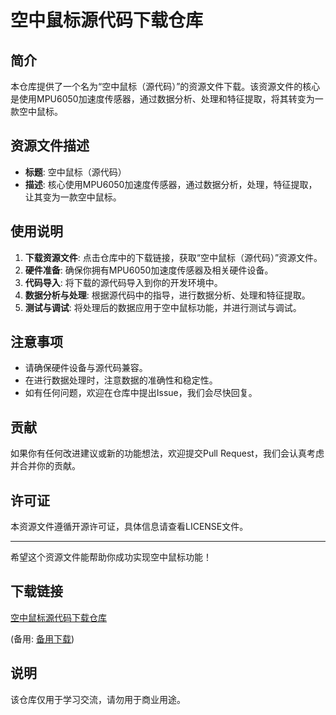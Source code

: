 # 空中鼠标源代码下载仓库

## 简介

本仓库提供了一个名为“空中鼠标（源代码）”的资源文件下载。该资源文件的核心是使用MPU6050加速度传感器，通过数据分析、处理和特征提取，将其转变为一款空中鼠标。

## 资源文件描述

- **标题**: 空中鼠标（源代码）
- **描述**: 核心使用MPU6050加速度传感器，通过数据分析，处理，特征提取，让其变为一款空中鼠标。

## 使用说明

1. **下载资源文件**: 点击仓库中的下载链接，获取“空中鼠标（源代码）”资源文件。
2. **硬件准备**: 确保你拥有MPU6050加速度传感器及相关硬件设备。
3. **代码导入**: 将下载的源代码导入到你的开发环境中。
4. **数据分析与处理**: 根据源代码中的指导，进行数据分析、处理和特征提取。
5. **测试与调试**: 将处理后的数据应用于空中鼠标功能，并进行测试与调试。

## 注意事项

- 请确保硬件设备与源代码兼容。
- 在进行数据处理时，注意数据的准确性和稳定性。
- 如有任何问题，欢迎在仓库中提出Issue，我们会尽快回复。

## 贡献

如果你有任何改进建议或新的功能想法，欢迎提交Pull Request，我们会认真考虑并合并你的贡献。

## 许可证

本资源文件遵循开源许可证，具体信息请查看LICENSE文件。

---

希望这个资源文件能帮助你成功实现空中鼠标功能！

## 下载链接
[空中鼠标源代码下载仓库](https://pan.quark.cn/s/2001a233cd47) 

(备用: [备用下载](https://pan.baidu.com/s/1md2HNsf5xvsrwGfckR-gVw?pwd=1234))

## 说明

该仓库仅用于学习交流，请勿用于商业用途。
